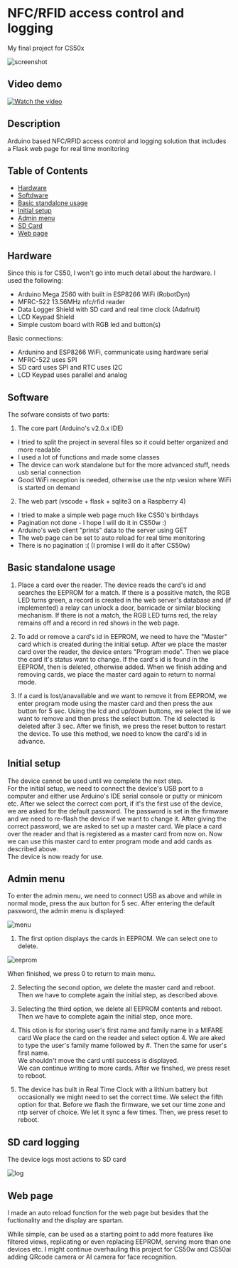 # NFC/RFID access control and logging
My final project for CS50x

![screenshot](media/screenshot.jpg)

## Video demo

[![Watch the video](media/thumb.jpg)](https://youtu.be/j5Nwe5qK4YY)

## Description

Arduino based NFC/RFID access control and logging solution
that includes a Flask web page for real time monitoring

## Table of Contents

- [Hardware](#Hardware)
- [Softdware](#Software)
- [Basic standalone usage](#Basic-standalone-usage)
- [Initial setup](#Initial-setup)
- [Admin menu](#Admin-menu)
- [SD Card](#SD-card-logging)
- [Web page](#Web-page)


## Hardware
Since this is for CS50, I won't go into much detail about the hardware.
I used the following:

- Arduino Mega 2560 with built in ESP8266 WiFi (RobotDyn)
- MFRC-522 13.56MHz nfc/rfid reader
- Data Logger Shield with SD card and real time clock (Adafruit)
- LCD Keypad Shield
- Simple custom board with RGB led and button(s)

Basic connections:
- Ardunino and ESP8266 WiFi, communicate using hardware serial
- MFRC-522 uses SPI
- SD card uses SPI and RTC uses I2C
- LCD Keypad uses parallel and analog

## Software

The sofware consists of two parts:
1. The core part (Arduino's v2.0.x IDE)
- I tried to split the project in several files so it could better organized and more readable
- I used a lot of functions and made some classes
- The device can work standalone but for the more advanced stuff, needs usb serial connection
- Good WiFi reception is needed, otherwise use the ntp vesion where WiFi is started on demand

2. The web part (vscode + flask + sqlite3 on a Raspberry 4)
- I tried to make a simple web page much like CS50's birthdays
- Pagination not done - I hope I will do it in CS50w :)
- Arduino's web client "prints" data to the server using GET
- The web page can be set to auto reload for real time monitoring
- There is no pagination :( (I promise I will do it after CS50w)

## Basic standalone usage

1. Place a card over the reader. The device reads the card's id and searches the EEPROM for a match.
If there is a possitive match, the RGB LED turns green, a record is created in the web server's database
and (if implemented) a relay can unlock a door, barricade or similar blocking mechanism. If there is not
a match, the RGB LED turns red, the relay remains off and a record in red shows in the web page.

2. To add or remove a card's id in EEPROM, we need to have the "Master" card which is created during the initial setup.
After we place the master card over the reader, the device enters "Program mode". Then we place the card it's status
want to change. If the card's id is found in the EEPROM, then is deleted, otherwise added. When we finish adding and removing
cards, we place the master card again to return to normal mode.

3. If a card is lost/anavailable and we want to remove it from EEPROM, we enter program mode using the master card and then
press the aux button for 5 sec. Using the lcd and up/down buttons, we select the id we want to remove and then press the select
button. The id selected is deleted after 3 sec. After we finish, we press the reset button to restart the device.
To use this method, we need to know the card's id in advance.

## Initial setup

The device cannot be used until we complete the next step.<br>
For the initial setup, we need to connect the device's USB port to a computer and either use Arduino's IDE serial console
or putty or minicom etc. After we select the correct com port, if it's the first use of the device, we are asked for the
default password. The password is set in the firmware and we need to re-flash the device if we want to change it.
After giving the correct password, we are asked to set up a master card. We place a card over the reader and that is registered
as a master card from now on. Now we can use this master card to enter program mode and add cards as described above.<br>
The device is now ready for use.

## Admin menu

To enter the admin menu, we need to connect USB as above and while in normal mode, press the aux button for 5 sec.
After entering the default password, the admin menu is displayed:

![menu](media/menu.jpg)

1. The first option displays the cards in EEPROM. We can select one to delete.

![eeprom](media/eeprom.jpg)

When finished, we press 0 to return to main menu.

2. Selecting the second option, we delete the master card and reboot.
Then we have to complete again the initial step, as described above.

3. Selecting the third option, we delete all EEPROM contents and reboot.
Then we have to complete again the initial step, once more.

4. This otion is for storing user's first name and family name in a MIFARE card
We place the card on the reader and select option 4.
We are aked to type the user's family mame followed by #.
Then the same for user's first name.<br>
We shouldn't move the card until success is displayed.<br>
We can continue writing to more cards. After we finshed, we press reset to reboot.

5. The device has built in Real Time Clock with a lithium battery but occasionally we might need to set the correct time.
We select the fifth option for that. Before we flash the firmware, we set our time zone and ntp server of choice.
We let it sync a few times. Then, we press reset to reboot.

## SD card logging

The device logs most actions to SD card<br>

![log](media/log.jpg)

## Web page

I made an auto reload function for the web page but besides that
the fuctionality and the display are spartan.

While simple, can be used as a starting point to add more features like
filtered views, replicating or even replacing EEPROM, serving more than one devices etc.
I might continue overhauling this project for CS50w and CS50ai adding QRcode camera or
AI camera for face recognition.



